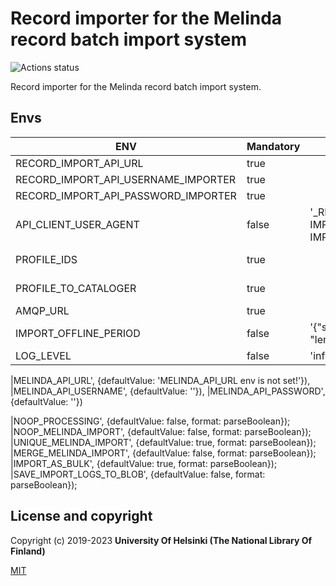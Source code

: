 # Record importer for the Melinda record batch import system
![Actions status](https://github.com/github/docs/actions/workflows/melinda-node-tests.yml/badge.svg?branch=master)

Record importer for the Melinda record batch import system.

## Envs
| ENV                                 | Mandatory | Defaults                            | Format      |
|-------------------------------------|-----------|-------------------------------------|-------------|
| RECORD_IMPORT_API_URL               | true      |                                     | string      |
| RECORD_IMPORT_API_USERNAME_IMPORTER | true      |                                     | string      |
| RECORD_IMPORT_API_PASSWORD_IMPORTER | true      |                                     | string      |
| API_CLIENT_USER_AGENT               | false     | '_RECORD-IMPORT-IMPORTER'           | string      |
| PROFILE_IDS                         | true      |                                     | JSON string |
| PROFILE_TO_CATALOGER                | true      |                                     | JSON string |
| AMQP_URL                            | true      |                                     | string      |
| IMPORT_OFFLINE_PERIOD               | false     | '{"startHour":24, "lengthHours":0}' | JSON string |
| LOG_LEVEL                           | false     | 'info'                              | string      |

|MELINDA_API_URL', {defaultValue: 'MELINDA_API_URL env is not set!'}),
|MELINDA_API_USERNAME', {defaultValue: ''}),
|MELINDA_API_PASSWORD', {defaultValue: ''})

|NOOP_PROCESSING', {defaultValue: false, format: parseBoolean});
|NOOP_MELINDA_IMPORT', {defaultValue: false, format: parseBoolean});
|UNIQUE_MELINDA_IMPORT', {defaultValue: true, format: parseBoolean});
|MERGE_MELINDA_IMPORT', {defaultValue: false, format: parseBoolean});
|IMPORT_AS_BULK', {defaultValue: true, format: parseBoolean});
|SAVE_IMPORT_LOGS_TO_BLOB', {defaultValue: false, format: parseBoolean});



## License and copyright

Copyright (c) 2019-2023 **University Of Helsinki (The National Library Of Finland)**

[MIT](https://choosealicense.com/licenses/mit/)
